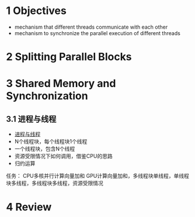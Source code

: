 # 1 Objectives
- mechanism that different threads communicate with each other
- mechanism to synchronize the parallel execution of different threads
# 2 Splitting Parallel Blocks



# 3 Shared Memory and Synchronization
## 3.1 进程与线程
- [进程与线程](https://zhuanlan.zhihu.com/p/258049386)
- N个线程块，每个线程块1个线程
- 一个线程块，包含N个线程
- 资源受限情况下如何调用，借鉴CPU的思路
- 归约运算

任务：
CPU多核并行计算向量加和
GPU计算向量加和，多线程块单线程，单线程块多线程，多线程块多线程，资源受限情况

# 4 Review